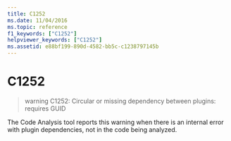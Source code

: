 ```yaml
---
title: C1252
ms.date: 11/04/2016
ms.topic: reference
f1_keywords: ["C1252"]
helpviewer_keywords: ["C1252"]
ms.assetid: e88bf199-890d-4582-bb5c-c1238797145b
---
```

# C1252

> warning C1252: Circular or missing dependency between plugins: requires GUID

The Code Analysis tool reports this warning when there is an internal error with plugin dependencies, not in the code being analyzed.
